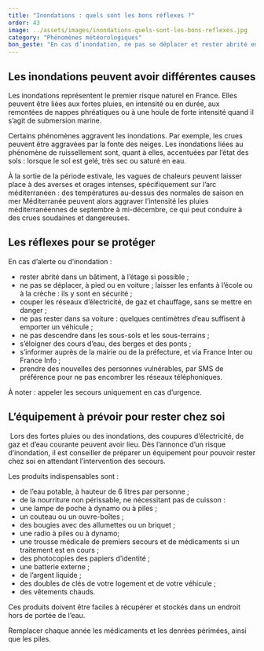 ```yaml
---
title: "­Inondations : quels sont les bons réflexes ?"
order: 43
image: ../assets/images/­inondations-quels-sont-les-bons-reflexes.jpg
category: "Phénomènes météorologiques"
bon_geste: "En cas d’inondation, ne pas se déplacer et rester abrité en hauteur."
---
```


## Les inondations peuvent avoir différentes causes

Les inondations représentent le premier risque naturel en France. Elles peuvent être liées aux fortes pluies, en intensité ou en durée, aux remontées de nappes phréatiques ou à une houle de forte intensité quand il s’agit de submersion marine.

Certains phénomènes aggravent les inondations. Par exemple, les crues peuvent être aggravées par la fonte des neiges. Les inondations liées au phénomène de ruissellement sont, quant à elles, accentuées par l’état des sols : lorsque le sol est gelé, très sec ou saturé en eau.

À la sortie de la période estivale, les vagues de chaleurs peuvent laisser place à des averses et orages intenses, spécifiquement sur l’arc méditerranéen : des températures au-dessus des normales de saison en mer Méditerranée peuvent alors aggraver l’intensité les pluies méditerranéennes de septembre à mi-décembre, ce qui peut conduire à des crues soudaines et dangereuses.

## Les réflexes pour se protéger

En cas d’alerte ou d’inondation :
- rester abrité dans un bâtiment, à l’étage si possible ;
- ne pas se déplacer, à pied ou en voiture  ; laisser les enfants à l’école ou à la crèche :  ils y sont en sécurité ;
- couper les réseaux d’électricité, de gaz et chauffage, sans se mettre en danger ;
- ne pas rester dans sa voiture : quelques centimètres d’eau suffisent à emporter un véhicule ;
- ne pas descendre dans les sous-sols et les sous-terrains ;
- s’éloigner des cours d’eau, des berges et des ponts ;
- s’informer auprès de la mairie ou de la préfecture, et via France Inter ou France Info ;
- prendre des nouvelles des personnes vulnérables, par SMS de préférence pour ne pas encombrer les réseaux téléphoniques. 

À noter : appeler les secours uniquement en cas d’urgence.

## L’équipement à prévoir pour rester chez soi
­
Lors des fortes pluies ou des inondations, des coupures d’électricité, de gaz et d’eau courante peuvent avoir lieu. Dès l’annonce d’un risque d’inondation, il est conseiller de préparer un équipement pour pouvoir rester chez soi en attendant l’intervention des secours.

Les produits indispensables sont :
- de l’eau potable, à hauteur de 6 litres par personne ;
- de la nourriture non périssable, ne nécessitant pas de cuisson :
- une lampe de poche à dynamo ou à piles ;
- un couteau ou un ouvre-boîtes ;
- des bougies avec des allumettes ou un briquet ;
- une radio à piles ou à dynamo;
- une trousse médicale de premiers secours et de médicaments si un traitement est en cours ;
- des photocopies des papiers d’identité ;
- une batterie externe ;
- de l’argent liquide ;
- des doubles de clés de votre logement et de votre véhicule ;
- des vêtements chauds.

Ces produits doivent être faciles à récupérer et stockés dans un endroit hors de portée de l’eau.

Remplacer chaque année les médicaments et les denrées périmées, ainsi que les piles.

